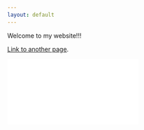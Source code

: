 ```yaml
---
layout: default
---
```


Welcome to my website!!!

[Link to another page](./another-page.html).

![myfile](myfile.pdf)
